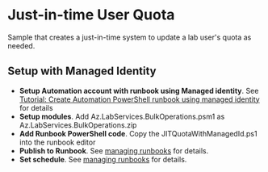 
# Just-in-time User Quota

Sample that creates a just-in-time system to update a lab user's quota as needed.

## Setup with Managed Identity

- **Setup Automation account with runbook using Managed identity**.  See [Tutorial: Create Automation PowerShell runbook using managed identity](https://docs.microsoft.com/azure/automation/learn/powershell-runbook-managed-identity) for details
- **Setup modules**.  Add Az.LabServices.BulkOperations.psm1 as Az.LabServices.BulkOperations.zip
- **Add Runbook PowerShell code**.  Copy the JITQuotaWithManagedId.ps1 into the runbook editor
- **Publish to Runbook**.  See [managing runbooks](https://learn.microsoft.com/azure/automation/manage-runbooks#publish-a-runbook) for details.
- **Set schedule**.  See [managing runbooks](https://learn.microsoft.com/azure/automation/manage-runbooks#schedule-a-runbook-in-the-azure-portal) for details.
